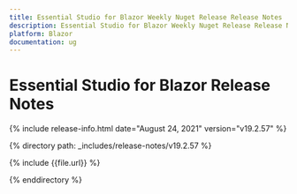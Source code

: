 ```yaml
---
title: Essential Studio for Blazor Weekly Nuget Release Release Notes  
description: Essential Studio for Blazor Weekly Nuget Release Release Notes  
platform: Blazor
documentation: ug
---
```


# Essential Studio for Blazor  Release Notes  

{% include release-info.html date="August 24, 2021"  version="v19.2.57" %} 

{% directory path: _includes/release-notes/v19.2.57 %}

{% include {{file.url}} %}

{% enddirectory %}

